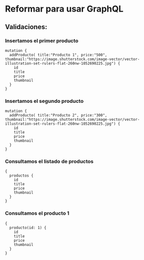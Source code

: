 # Reformar para usar GraphQL

## Validaciones:

### Insertamos el primer producto
~~~
mutation {
  addProducto( title:"Producto 1", price:"500", thumbnail:"https://image.shutterstock.com/image-vector/vector-illustration-set-rulers-flat-260nw-1052690225.jpg") {
    id
    title
    price
    thumbnail
  }
}
~~~

### Insertamos el segundo producto
~~~
mutation {
  addProducto( title:"Producto 2", price:"300", thumbnail:"https://image.shutterstock.com/image-vector/vector-illustration-set-rulers-flat-260nw-1052690225.jpg") {
    id
    title
    price
    thumbnail
  }
}
~~~

### Consultamos el listado de productos
~~~
{
  productos {
    id
    title
    price
    thumbnail
  }
}
~~~

### Consultamos el producto 1
~~~
{
  producto(id: 1) {
    id
    title
    price
    thumbnail
  }
}
~~~
